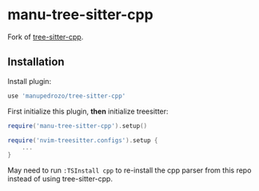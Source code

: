 # manu-tree-sitter-cpp
Fork of [tree-sitter-cpp](https://github.com/tree-sitter/tree-sitter-cpp).

## Installation

Install plugin:

```lua
use 'manupedrozo/tree-sitter-cpp'
```

First initialize this plugin, **then** initialize treesitter:

```lua
require('manu-tree-sitter-cpp').setup()

require('nvim-treesitter.configs').setup {
    ...
}
```

May need to run `:TSInstall cpp` to re-install the cpp parser from this repo instead of using tree-sitter-cpp.

